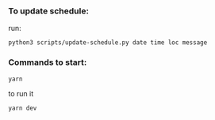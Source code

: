 ### To update schedule:
run:
```
python3 scripts/update-schedule.py date time loc message
```

### Commands to start: 

```
yarn
```

to run it
```
yarn dev
```
